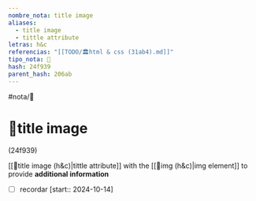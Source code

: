```yaml
---
nombre_nota: title image
aliases:
  - title image
  - tittle attribute
letras: h&c
referencias: "[[TODO/🏛️html & css (31ab4).md]]"
tipo_nota: 📑
hash: 24f939
parent_hash: 206ab
---
```


#nota/📑

# 📑title image
<div class="hash">(24f939)</div>


 [[📑title image (h&c)|tittle attribute]] with the [[📑img (h&c)|img element]] to provide __additional information__


- [ ] recordar  [start:: 2024-10-14]
